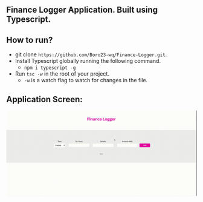 ## Finance Logger Application. Built using Typescript.

## How to run?

- git clone `https://github.com/Boro23-wq/Finance-Logger.git`.
- Install Typescript globally running the following command.
    - `npm i typescript -g`
- Run `tsc -w` in the root of your project.
    - `-w` is a watch flag to watch for changes in the file.

## Application Screen:

![app-screen](./assets/app-screen.gif)
    
    
